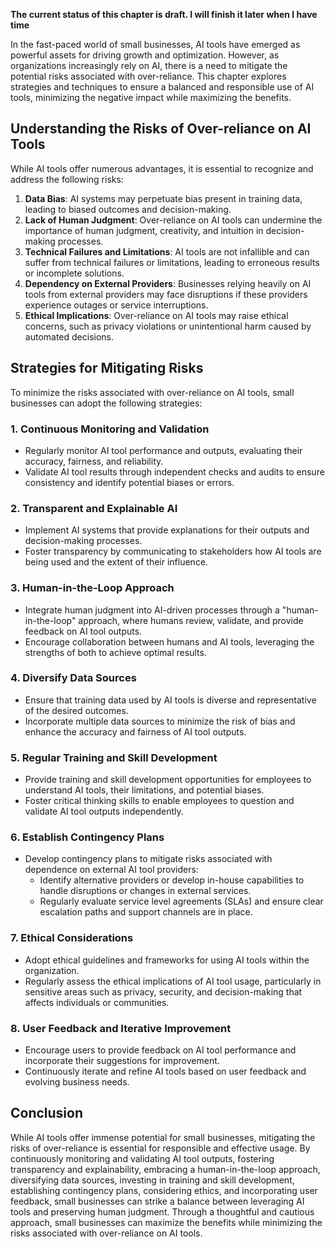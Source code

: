 **The current status of this chapter is draft. I will finish it later when I have time**

In the fast-paced world of small businesses, AI tools have emerged as powerful assets for driving growth and optimization. However, as organizations increasingly rely on AI, there is a need to mitigate the potential risks associated with over-reliance. This chapter explores strategies and techniques to ensure a balanced and responsible use of AI tools, minimizing the negative impact while maximizing the benefits.

Understanding the Risks of Over-reliance on AI Tools
----------------------------------------------------

While AI tools offer numerous advantages, it is essential to recognize and address the following risks:

1. **Data Bias**: AI systems may perpetuate bias present in training data, leading to biased outcomes and decision-making.
2. **Lack of Human Judgment**: Over-reliance on AI tools can undermine the importance of human judgment, creativity, and intuition in decision-making processes.
3. **Technical Failures and Limitations**: AI tools are not infallible and can suffer from technical failures or limitations, leading to erroneous results or incomplete solutions.
4. **Dependency on External Providers**: Businesses relying heavily on AI tools from external providers may face disruptions if these providers experience outages or service interruptions.
5. **Ethical Implications**: Over-reliance on AI tools may raise ethical concerns, such as privacy violations or unintentional harm caused by automated decisions.

Strategies for Mitigating Risks
-------------------------------

To minimize the risks associated with over-reliance on AI tools, small businesses can adopt the following strategies:

### 1. **Continuous Monitoring and Validation**

* Regularly monitor AI tool performance and outputs, evaluating their accuracy, fairness, and reliability.
* Validate AI tool results through independent checks and audits to ensure consistency and identify potential biases or errors.

### 2. **Transparent and Explainable AI**

* Implement AI systems that provide explanations for their outputs and decision-making processes.
* Foster transparency by communicating to stakeholders how AI tools are being used and the extent of their influence.

### 3. **Human-in-the-Loop Approach**

* Integrate human judgment into AI-driven processes through a "human-in-the-loop" approach, where humans review, validate, and provide feedback on AI tool outputs.
* Encourage collaboration between humans and AI tools, leveraging the strengths of both to achieve optimal results.

### 4. **Diversify Data Sources**

* Ensure that training data used by AI tools is diverse and representative of the desired outcomes.
* Incorporate multiple data sources to minimize the risk of bias and enhance the accuracy and fairness of AI tool outputs.

### 5. **Regular Training and Skill Development**

* Provide training and skill development opportunities for employees to understand AI tools, their limitations, and potential biases.
* Foster critical thinking skills to enable employees to question and validate AI tool outputs independently.

### 6. **Establish Contingency Plans**

* Develop contingency plans to mitigate risks associated with dependence on external AI tool providers:
  * Identify alternative providers or develop in-house capabilities to handle disruptions or changes in external services.
  * Regularly evaluate service level agreements (SLAs) and ensure clear escalation paths and support channels are in place.

### 7. **Ethical Considerations**

* Adopt ethical guidelines and frameworks for using AI tools within the organization.
* Regularly assess the ethical implications of AI tool usage, particularly in sensitive areas such as privacy, security, and decision-making that affects individuals or communities.

### 8. **User Feedback and Iterative Improvement**

* Encourage users to provide feedback on AI tool performance and incorporate their suggestions for improvement.
* Continuously iterate and refine AI tools based on user feedback and evolving business needs.

Conclusion
----------

While AI tools offer immense potential for small businesses, mitigating the risks of over-reliance is essential for responsible and effective usage. By continuously monitoring and validating AI tool outputs, fostering transparency and explainability, embracing a human-in-the-loop approach, diversifying data sources, investing in training and skill development, establishing contingency plans, considering ethics, and incorporating user feedback, small businesses can strike a balance between leveraging AI tools and preserving human judgment. Through a thoughtful and cautious approach, small businesses can maximize the benefits while minimizing the risks associated with over-reliance on AI tools.
